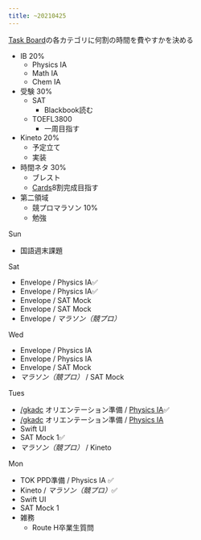```yaml
---
title: ~20210425
---
```


[Task Board](Task%20Board.md)の各カテゴリに何割の時間を費やすかを決める

* IB 20%
  * Physics IA
  * Math IA
  * Chem IA
* 受験 30%
  * SAT
    * Blackbook読む
  * TOEFL3800
    * 一周目指す
* Kineto 20%
  * 予定立て
  * 実装
* 時間ネタ 30%
  * ブレスト
  * [Cards](Cards.md)8割完成目指す
* 第二領域
  * 競プロマラソン 10%
  * 勉強

Sun

* 国語週末課題

Sat

* Envelope / Physics IA✅
* Envelope / Physics IA✅
* Envelope / SAT Mock
* Envelope / SAT Mock
* Envelope / *マラソン（競プロ）*

Wed

* Envelope / Physics IA
* Envelope / Physics IA
* Envelope / SAT Mock
* *マラソン（競プロ）* / SAT Mock

Tues

* [/gkadc](https://scrapbox.io/gkadc) オリエンテーション準備 / [Physics IA](Physics%20IA.md)✅
* [/gkadc](https://scrapbox.io/gkadc) オリエンテーション準備 / [Physics IA](Physics%20IA.md)
* Swift UI
* SAT Mock 1✅
* *マラソン（競プロ）* / Kineto

Mon

* TOK PPD準備 / Physics IA ✅
* Kineto / *マラソン（競プロ）*✅
* Swift UI
* SAT Mock 1
* 雑務
  * Route H卒業生質問
